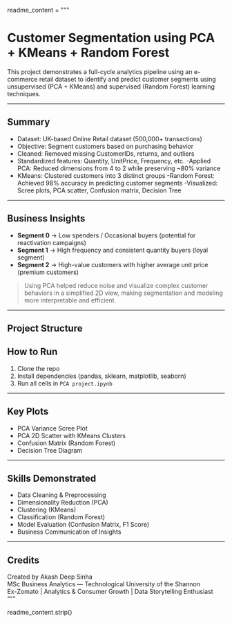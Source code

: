 
readme_content = """
# Customer Segmentation using PCA + KMeans + Random Forest

This project demonstrates a full-cycle analytics pipeline using an e-commerce retail dataset to identify and predict customer segments using unsupervised (PCA + KMeans) and supervised (Random Forest) learning techniques.

---

## Summary

- Dataset: UK-based Online Retail dataset (500,000+ transactions)
- Objective: Segment customers based on purchasing behavior
- Cleaned: Removed missing CustomerIDs, returns, and outliers
- Standardized features: Quantity, UnitPrice, Frequency, etc.
-Applied PCA: Reduced dimensions from 4 to 2 while preserving ~80% variance
- KMeans: Clustered customers into 3 distinct groups
-Random Forest: Achieved 98% accuracy in predicting customer segments
-Visualized: Scree plots, PCA scatter, Confusion matrix, Decision Tree

---

## Business Insights

- **Segment 0** → Low spenders / Occasional buyers (potential for reactivation campaigns)
- **Segment 1** → High frequency and consistent quantity buyers (loyal segment)
- **Segment 2** → High-value customers with higher average unit price (premium customers)

> Using PCA helped reduce noise and visualize complex customer behaviors in a simplified 2D view, making segmentation and modeling more interpretable and efficient.

---

## Project Structure

##  How to Run

1. Clone the repo
2. Install dependencies (pandas, sklearn, matplotlib, seaborn)
3. Run all cells in `PCA project.ipynb`

---

## Key Plots

- PCA Variance Scree Plot
- PCA 2D Scatter with KMeans Clusters
- Confusion Matrix (Random Forest)
- Decision Tree Diagram

---

## Skills Demonstrated

- Data Cleaning & Preprocessing
- Dimensionality Reduction (PCA)
- Clustering (KMeans)
- Classification (Random Forest)
- Model Evaluation (Confusion Matrix, F1 Score)
- Business Communication of Insights

---

## Credits

Created by Akash Deep Sinha  
MSc Business Analytics — Technological University of the Shannon  
Ex-Zomato | Analytics & Consumer Growth | Data Storytelling Enthusiast  
"""

readme_content.strip()
